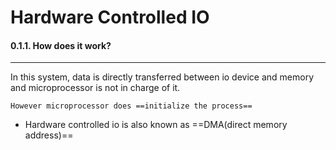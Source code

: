# Hardware Controlled IO
#### 0.1.1. How does it work?
----
In this system, data is directly transferred between io device and memory and microprocessor is not in charge of it.
```ad-note
However microprocessor does ==initialize the process==
```

- Hardware controlled io is also known as ==DMA(direct memory address)==